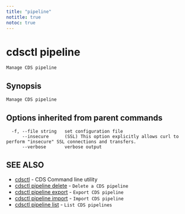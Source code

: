 ```yaml
---
title: "pipeline"
notitle: true
notoc: true
---
```

# cdsctl pipeline

`Manage CDS pipeline`

## Synopsis

`Manage CDS pipeline`

## Options inherited from parent commands

```
  -f, --file string   set configuration file
      --insecure      (SSL) This option explicitly allows curl to perform "insecure" SSL connections and transfers.
      --verbose       verbose output
```

## SEE ALSO

* [cdsctl](/docs/components/cdsctl/cdsctl/)	 - CDS Command line utility
* [cdsctl pipeline delete](/docs/components/cdsctl/pipeline/delete/)	 - `Delete a CDS pipeline`
* [cdsctl pipeline export](/docs/components/cdsctl/pipeline/export/)	 - `Export CDS pipeline`
* [cdsctl pipeline import](/docs/components/cdsctl/pipeline/import/)	 - `Import CDS pipeline`
* [cdsctl pipeline list](/docs/components/cdsctl/pipeline/list/)	 - `List CDS pipelines`

